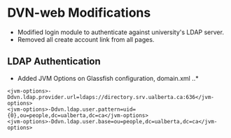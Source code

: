 # DVN-web Modifications

* Modified login module to authenticate against university's LDAP server.
* Removed all create account link from all pages.

## LDAP Authentication

* Added JVM Options on Glassfish configuration, domain.xml
..*
```
<jvm-options>-Ddvn.ldap.provider.url=ldaps://directory.srv.ualberta.ca:636</jvm-options>
<jvm-options>-Ddvn.ldap.user.pattern=uid={0},ou=people,dc=ualberta,dc=ca</jvm-options>
<jvm-options>-Ddvn.ldap.user.base=ou=people,dc=ualberta,dc=ca</jvm-options>
```
	